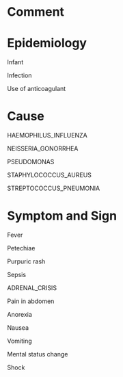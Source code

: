 # Comment

# Epidemiology

Infant

Infection

Use of anticoagulant

# Cause

HAEMOPHILUS_INFLUENZA

NEISSERIA_GONORRHEA

PSEUDOMONAS

STAPHYLOCOCCUS_AUREUS

STREPTOCOCCUS_PNEUMONIA

# Symptom and Sign

Fever

Petechiae

Purpuric rash

Sepsis

ADRENAL_CRISIS

Pain in abdomen

Anorexia

Nausea

Vomiting

Mental status change

Shock

